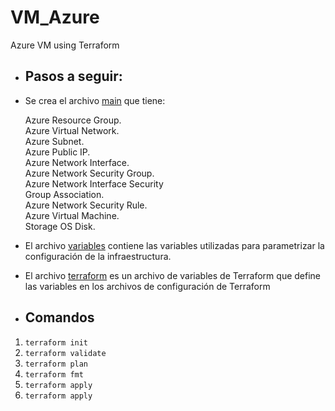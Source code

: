 # VM_Azure
Azure VM using Terraform
* ## Pasos a seguir:
* Se crea el archivo [main](main.tf) que tiene:

    Azure Resource Group. <br>
    Azure Virtual Network. <br>
    Azure Subnet. <br>
    Azure Public IP. <br>
    Azure Network Interface. <br>
    Azure Network Security Group. <br>
    Azure Network Interface Security <br>
    Group Association. <br>
    Azure Network Security Rule. <br>
    Azure Virtual Machine. <br>
    Storage OS Disk. <br>

* El archivo [variables](variables.tf) contiene las variables utilizadas para parametrizar la configuración de la infraestructura.

* El archivo [terraform](terraform.tfvars) es un archivo de variables  de Terraform que define las variables en los archivos de configuración de Terraform

* ## Comandos

1. ````terraform init````
2. ````terraform validate````
3. ````terraform plan````
4. ````terraform fmt````
5. ````terraform apply````
6. ````terraform apply````